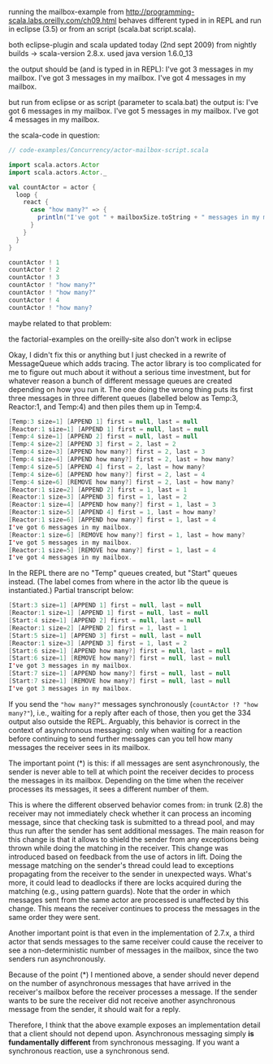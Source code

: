 running the mailbox-example from http://programming-scala.labs.oreilly.com/ch09.html behaves different typed in in REPL and run in eclipse (3.5) or from an script (scala.bat script.scala).

both eclipse-plugin and scala updated today (2nd sept 2009) from nightly builds -> scala-version 2.8.x.
used java version 1.6.0_13


the output should be (and is typed in in REPL):
I've got 3 messages in my mailbox.
I've got 3 messages in my mailbox.
I've got 4 messages in my mailbox.

but run from eclipse or as script (parameter to scala.bat) the output is:
I've got 6 messages in my mailbox.
I've got 5 messages in my mailbox.
I've got 4 messages in my mailbox.


the scala-code in question:

```scala
// code-examples/Concurrency/actor-mailbox-script.scala

import scala.actors.Actor
import scala.actors.Actor._

val countActor = actor {
  loop {
    react {
      case "how many?" => {
        println("I've got " + mailboxSize.toString + " messages in my mailbox.")
      }
    }
  }
}

countActor ! 1
countActor ! 2
countActor ! 3
countActor ! "how many?"
countActor ! "how many?"
countActor ! 4
countActor ! "how many?
```


maybe related to that problem:

  the factorial-examples on the oreilly-site also don't work in eclipse

Okay, I didn't fix this or anything but I just checked in a rewrite of MessageQueue which adds tracing.  The actor library is too complicated for me to figure out much about it without a serious time investment, but for whatever reason a bunch of different message queues are created depending on how you run it.  The one doing the wrong thing puts its first three messages in three different queues (labelled below as Temp:3, Reactor:1, and Temp:4) and then piles them up in Temp:4.
```scala
[Temp:3 size=1] [APPEND 1] first = null, last = null
[Reactor:1 size=1] [APPEND 1] first = null, last = null
[Temp:4 size=1] [APPEND 2] first = null, last = null
[Temp:4 size=2] [APPEND 3] first = 2, last = 2
[Temp:4 size=3] [APPEND how many?] first = 2, last = 3
[Temp:4 size=4] [APPEND how many?] first = 2, last = how many?
[Temp:4 size=5] [APPEND 4] first = 2, last = how many?
[Temp:4 size=6] [APPEND how many?] first = 2, last = 4
[Temp:4 size=6] [REMOVE how many?] first = 2, last = how many?
[Reactor:1 size=2] [APPEND 2] first = 1, last = 1
[Reactor:1 size=3] [APPEND 3] first = 1, last = 2
[Reactor:1 size=4] [APPEND how many?] first = 1, last = 3
[Reactor:1 size=5] [APPEND 4] first = 1, last = how many?
[Reactor:1 size=6] [APPEND how many?] first = 1, last = 4
I've got 6 messages in my mailbox.
[Reactor:1 size=6] [REMOVE how many?] first = 1, last = how many?
I've got 5 messages in my mailbox.
[Reactor:1 size=5] [REMOVE how many?] first = 1, last = 4
I've got 4 messages in my mailbox.
```
In the REPL there are no "Temp" queues created, but "Start" queues instead.  (The label comes from where in the actor lib the queue is instantiated.) Partial transcript below:
```scala
[Start:3 size=1] [APPEND 1] first = null, last = null
[Reactor:1 size=1] [APPEND 1] first = null, last = null
[Start:4 size=1] [APPEND 2] first = null, last = null
[Reactor:1 size=2] [APPEND 2] first = 1, last = 1
[Start:5 size=1] [APPEND 3] first = null, last = null
[Reactor:1 size=3] [APPEND 3] first = 1, last = 2
[Start:6 size=1] [APPEND how many?] first = null, last = null
[Start:6 size=1] [REMOVE how many?] first = null, last = null
I've got 3 messages in my mailbox.
[Start:7 size=1] [APPEND how many?] first = null, last = null
[Start:7 size=1] [REMOVE how many?] first = null, last = null
I've got 3 messages in my mailbox.
```
If you send the `"how many?"` messages synchronously (`countActor !? "how many?"`), i.e., waiting for a reply after each of those, then you get the 334 output also outside the REPL. Arguably, this behavior is correct in the context of asynchronous messaging: only when waiting for a reaction before continuing to send further messages can you tell how many messages the receiver sees in its mailbox.

The important point (*) is this: if all messages are sent asynchronously, the sender is never able to tell at which point the receiver decides to process the messages in its mailbox. Depending on the time when the receiver processes its messages, it sees a different number of them.

This is where the different observed behavior comes from: in trunk (2.8) the receiver may not immediately check whether it can process an incoming message, since that checking task is submitted to a thread pool, and may thus run after the sender has sent additional messages. The main reason for this change is that it allows to shield the sender from any exceptions being thrown while doing the matching in the receiver. This change was introduced based on feedback from the use of actors in lift. Doing the message matching on the sender's thread could lead to exceptions propagating from the receiver to the sender in unexpected ways. What's more, it could lead to deadlocks if there are locks acquired during the matching (e.g., using pattern guards). Note that the order in which messages sent from the same actor are processed is unaffected by this change. This means the receiver continues to process the messages in the same order they were sent.

Another important point is that even in the implementation of 2.7.x, a third actor that sends messages to the same receiver could cause the receiver to see a non-deterministic number of messages in the mailbox, since the two senders run asynchronously.

Because of the point (*) I mentioned above, a sender should never depend on the number of asynchronous messages that have arrived in the receiver's mailbox before the receiver processes a message. If the sender wants to be sure the receiver did not receive another asynchronous message from the sender, it should wait for a reply.

Therefore, I think that the above example exposes an implementation detail that a client should not depend upon. Asynchronous messaging simply **is fundamentally different** from synchronous messaging. If you want a synchronous reaction, use a synchronous send.
